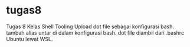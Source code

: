 # tugas8
Tugas 8 Kelas Shell Tooling
Upload dot file sebagai konfigurasi bash.
tambah alias untar di dalam konfigurasi bash.
dot file diambil dari .bashrc Ubuntu lewat WSL.
